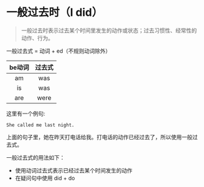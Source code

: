 # 一般过去时（I did）

> 一般过去时表示过去某个时间里发生的动作或状态；过去习惯性、经常性的动作、行为。

一般过去式 = 动词 + ed（不规则动词除外）

|be动词|过去式|
|:--:|:--:|
|am|was|
|is|was|
|are|were|

这里有一个例句:
```
She called me last night.
```

上面的句子里，她在昨天打电话给我。打电话的动作已经过去了，所以使用一般过去式。

一般过去式的用法如下：

- 使用动词过去式表示已经过去某个时间发生的动作
- 在疑问句中使用 did + do 
